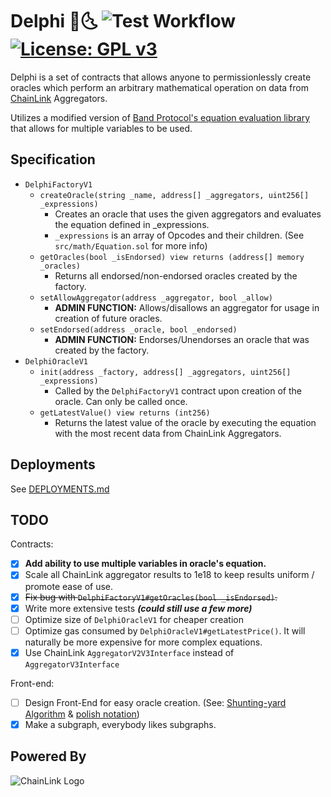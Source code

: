 # Delphi 🔮🌜 ![Test Workflow](https://github.com/baofinance/delphi/actions/workflows/dapptoolstests.yml/badge.svg) [![License: GPL v3](https://img.shields.io/badge/License-GPLv3-blue.svg)](https://www.gnu.org/licenses/gpl-3.0)

Delphi is a set of contracts that allows anyone to permissionlessly create
oracles which perform an arbitrary mathematical operation on data from
[ChainLink](https://chain.link/) Aggregators.

Utilizes a modified version of [Band Protocol's equation evaluation library](https://medium.com/bandprotocol/encoding-and-evaluating-mathematical-expression-in-solidity-f1bb062fa86e)
that allows for multiple variables to be used.

## Specification
* `DelphiFactoryV1`
  * `createOracle(string _name, address[] _aggregators, uint256[] _expressions)`
    * Creates an oracle that uses the given aggregators and evaluates the equation defined in _expressions.
    * `_expressions` is an array of Opcodes and their children. (See `src/math/Equation.sol` for more info)
  * `getOracles(bool _isEndorsed) view returns (address[] memory _oracles)`
    * Returns all endorsed/non-endorsed oracles created by the factory.
  * `setAllowAggregator(address _aggregator, bool _allow)`
    * **ADMIN FUNCTION:** Allows/disallows an aggregator for usage in creation of future oracles.
  * `setEndorsed(address _oracle, bool _endorsed)`
    * **ADMIN FUNCTION:** Endorses/Unendorses an oracle that was created by the factory.
* `DelphiOracleV1`
  * `init(address _factory, address[] _aggregators, uint256[] _expressions)`
    * Called by the `DelphiFactoryV1` contract upon creation of the oracle. Can only be called once.
  * `getLatestValue() view returns (int256)`
    * Returns the latest value of the oracle by executing the equation with the most recent data from ChainLink Aggregators.

## Deployments
See [DEPLOYMENTS.md](./DEPLOYMENTS.md)

## TODO
Contracts:
- [x] **Add ability to use multiple variables in oracle's equation.**
- [x] Scale all ChainLink aggregator results to 1e18 to keep results uniform / promote ease of use.
- [x] ~~Fix bug with `DelphiFactoryV1#getOracles(bool _isEndorsed)`.~~
- [x] Write more extensive tests **_(could still use a few more)_**
- [ ] Optimize size of `DelphiOracleV1` for cheaper creation
- [ ] Optimize gas consumed by `DelphiOracleV1#getLatestPrice()`. It will naturally be more expensive for more complex equations.
- [x] Use ChainLink `AggregatorV2V3Interface` instead of `AggregatorV3Interface`

Front-end:
- [ ] Design Front-End for easy oracle creation. (See: [Shunting-yard Algorithm](https://en.wikipedia.org/wiki/Shunting-yard_algorithm) & [polish notation](https://en.wikipedia.org/wiki/Polish_notation))
- [x] Make a subgraph, everybody likes subgraphs.

## Powered By
![ChainLink Logo](https://i.imgur.com/LoM6Tg7.png)
